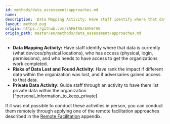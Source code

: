 ```yaml
---
id: methods/data_assessment/approaches.md
name: 
description:  Data Mapping Activity: Have staff identify where that data is currently (what devices/physical locations), who has access (physical, login, permissions), and who needs to have access to get the organizations work completed. ...
layout: method.pug
origin: https://github.com/SAFETAG/SAFETAG
origin_path: master/en/methods/data_assessment/approaches.md
---
```


* **Data Mapping Activity:** Have staff identify where that data is currently (what devices/physical locations), who has access (physical, login, permissions), and who needs to have access to get the organizations work completed.
*  **Risks of Data Lost and Found Activity:** Have rank the impact if different data within the organization was lost, and if adversaries gained access to that data.
* **Private Data Activity:** Guide staff through an activity to have them list private data within the organization [^personal_information_to_keep_private]

If it was not possible to conduct these activities in person, you can conduct them remotely through applying one of the remote facilitation approaches described in the [Remote Facilitation](#appendix-remote-facilitation) appendix.


